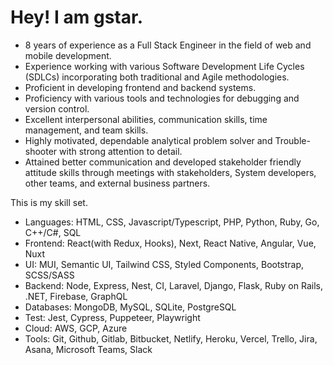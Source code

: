 # Hey! I am gstar.

- 8 years of experience as a Full Stack Engineer in the field of web and mobile development.
- Experience working with various Software Development Life Cycles (SDLCs) incorporating both traditional and Agile methodologies.
- Proficient in developing frontend and backend systems.
- Proficiency with various tools and technologies for debugging and version control.
- Excellent interpersonal abilities, communication skills, time management, and team skills.
- Highly motivated, dependable analytical problem solver and Trouble-shooter with strong attention to detail.
- Attained better communication and developed stakeholder friendly attitude skills through meetings with stakeholders, System developers, other teams, and external business partners.


This is my skill set.
- Languages: HTML, CSS, Javascript/Typescript, PHP, Python, Ruby, Go, C++/C#, SQL
- Frontend: React(with Redux, Hooks), Next, React Native, Angular, Vue, Nuxt
- UI: MUI, Semantic UI, Tailwind CSS, Styled Components, Bootstrap, SCSS/SASS
- Backend: Node, Express, Nest, CI, Laravel, Django, Flask, Ruby on Rails, .NET, Firebase, GraphQL
- Databases: MongoDB, MySQL, SQLite, PostgreSQL
- Test: Jest, Cypress, Puppeteer, Playwright
- Cloud: AWS, GCP, Azure
- Tools: Git, Github, Gitlab, Bitbucket, Netlify, Heroku, Vercel, Trello, Jira, Asana, Microsoft Teams, Slack
